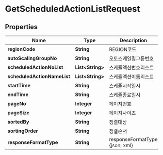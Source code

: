 
# GetScheduledActionListRequest

## Properties
Name | Type | Description | Notes
------------ | ------------- | ------------- | -------------
**regionCode** | **String** | REGION코드 |  [optional]
**autoScalingGroupNo** | **String** | 오토스케일링그룹번호 | 
**scheduledActionNoList** | **List&lt;String&gt;** | 스케쥴액션번호리스트 |  [optional]
**scheduledActionNameList** | **List&lt;String&gt;** | 스케쥴액션이름리스트 |  [optional]
**startTime** | **String** | 스케쥴시작일시 |  [optional]
**endTime** | **String** | 스케쥴종료일시 |  [optional]
**pageNo** | **Integer** | 페이지번호 |  [optional]
**pageSize** | **Integer** | 페이지사이즈 |  [optional]
**sortedBy** | **String** | 정렬대상 |  [optional]
**sortingOrder** | **String** | 정렬순서 |  [optional]
**responseFormatType** | **String** | responseFormatType {json, xml} |  [optional]



